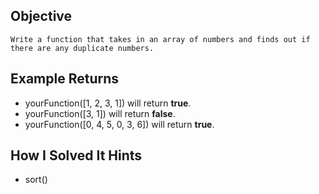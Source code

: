 ## Objective

    Write a function that takes in an array of numbers and finds out if there are any duplicate numbers.

## Example Returns

- yourFunction([1, 2, 3, 1]) will return **true**.
- yourFunction([3, 1]) will return **false**.
- yourFunction([0, 4, 5, 0, 3, 6]) will return **true**.

## How I Solved It Hints

- sort()
